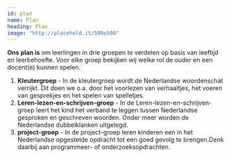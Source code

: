 ```yaml
---
id: plan
name: Plan
heading: Plan
image: "http://placehold.it/500x500"
---
```

**Ons plan is** om leerlingen in drie groepen te verdelen op basis van leeftijd en leerbehoefte. Voor elke groep bekijken wij welke rol de ouder en een docent(e) kunnen spelen.
1. **Kleutergroep** - In de kleutergroep wordt de Nederlandse woordenschat verrijkt. Dit doen we o.a. door het voorlezen van verhaaltjes, het voeren van gesprekjes en het spelen van spelletjes.
2. **Leren-lezen-en-schrijven-groep** - In de Leren-lezen-en-schrijven-groep leert het kind het verband te leggen tussen Nederlandse gesproken en geschreven woorden. Onder meer worden de Nederlandse dubbelklanken uitgelegd.
3. **project-groep** - In de project-groep leren kinderen een in het Nederlandse opgestelde opdracht tot een goed gevolg te brengen.Denk daarbij aan programmeer- of onderzoeksopdrachten.
